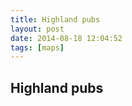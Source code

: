 ```yaml
---
title: Highland pubs
layout: post
date: 2014-08-18 12:04:52
tags: [maps]
---
```

## Highland pubs

